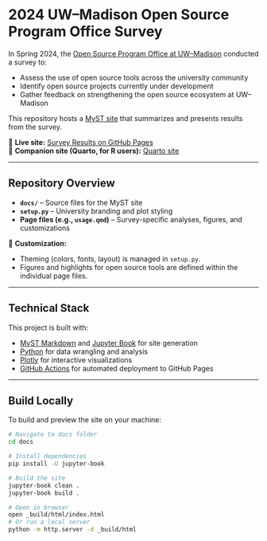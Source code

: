 # 2024 UW–Madison Open Source Program Office Survey

In Spring 2024, the [Open Source Program Office at UW–Madison](https://ospo.wisc.edu/) conducted a survey to:  

- Assess the use of open source tools across the university community  
- Identify open source projects currently under development  
- Gather feedback on strengthening the open source ecosystem at UW–Madison  

This repository hosts a [MyST site](https://mystmd.org) that summarizes and presents results from the survey.  

📍 **Live site:** [Survey Results on GitHub Pages](https://uw-madison-dsi.github.io/open_source_survey_results_myst/)  
📍 **Companion site (Quarto, for R users):** [Quarto site](https://uw-madison-dsi.github.io/open_source_survey_results/)

---

## Repository Overview

- **`docs/`** – Source files for the MyST site  
- **`setup.py`** – University branding and plot styling  
- **Page files (e.g., `usage.qmd`)** – Survey-specific analyses, figures, and customizations  

🔧 **Customization:**  
- Theming (colors, fonts, layout) is managed in `setup.py`.  
- Figures and highlights for open source tools are defined within the individual page files.  

---

## Technical Stack

This project is built with:  
- [MyST Markdown](https://mystmd.org/) and [Jupyter Book](https://jupyterbook.org/) for site generation  
- [Python](https://www.python.org/) for data wrangling and analysis  
- [Plotly](https://plotly.com/python/) for interactive visualizations  
- [GitHub Actions](https://docs.github.com/actions) for automated deployment to GitHub Pages  

---

## Build Locally

To build and preview the site on your machine:

```bash
# Navigate to docs folder
cd docs

# Install dependencies
pip install -U jupyter-book

# Build the site
jupyter-book clean .
jupyter-book build .

# Open in browser
open _build/html/index.html
# Or run a local server
python -m http.server -d _build/html
